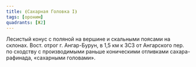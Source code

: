 ```yaml
---
title: ⦗Сахарная Головка I⦘
tags: [ороним]
quadrants: [Ж2]
---
```


Лесистый конус с поляной на вершине и скальными поясами на склонах. Вост. отрог
г. Ангар-Бурун, в 1,5 км к ЗСЗ от Ангарского пер. по сходству с производимыми
раньше коническими отливками сахара-рафинада, «сахарными головами».
